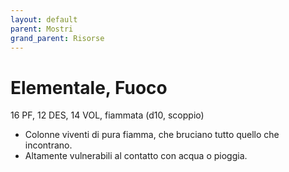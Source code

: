```yaml
---
layout: default
parent: Mostri
grand_parent: Risorse
---
```


# Elementale, Fuoco

16 PF, 12 DES, 14 VOL, fiammata (d10, scoppio)

- Colonne viventi di pura fiamma, che bruciano tutto quello che incontrano.
- Altamente vulnerabili al contatto con acqua o pioggia.